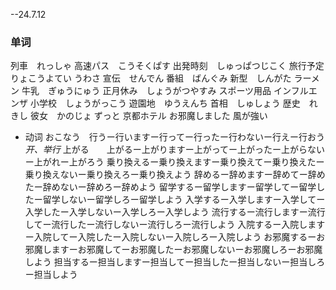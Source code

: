 --24.7.12
### 单词
列車　れっしゃ
高速パス　こうそくぱす
出発時刻　しゅっぱつじこく
旅行予定　りょこうよてい
うわさ
宣伝　せんでん
番組　ばんぐみ
新型　しんがた
ラーメン
牛乳　ぎゅうにゅう
正月休み　しょうがつやすみ
スポーツ用品
インフルエンザ
小学校　しょうがっこう
遊園地　ゆうえんち
首相　しゅしょう
歴史　れきし
彼女　かのじょ
ずっと
京都ホテル
お邪魔しました
風が強い
+ 动词
おこなう　行うー行いますー行ってー行ったー行わないー行えー行おう　*开、举行*
上がる　　上がるー上がりますー上がってー上がったー上がらないー上がれー上がろう
乗り換えるー乗り換えますー乗り換えてー乗り換えたー乗り換えないー乗り換えろー乗り換えよう
辞めるー辞めますー辞めてー辞めたー辞めないー辞めろー辞めよう
留学するー留学しますー留学してー留学したー留学しないー留学しろー留学しよう
入学するー入学しますー入学してー入学したー入学しないー入学しろー入学しよう
流行するー流行しますー流行してー流行したー流行しないー流行しろー流行しよう
入院するー入院しますー入院してー入院したー入院しないー入院しろー入院しよう
お邪魔するーお邪魔しますーお邪魔してーお邪魔したーお邪魔しないーお邪魔しろーお邪魔しよう
担当するー担当しますー担当してー担当したー担当しないー担当しろー担当しよう
